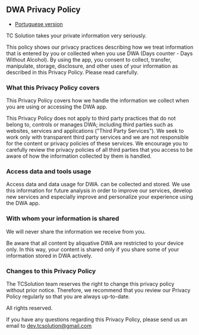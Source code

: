 ## DWA Privacy Policy

* [Portuguese version](/privacy_policy-pt.html)

TC Solution takes your private information very seriously.

This policy shows our privacy practices describing how we treat information that is entered by you or collected when you use DWA (Days counter - Days Without Alcohol).
By using the app, you consent to collect, transfer, manipulate, storage, disclosure, and other uses of your information as described in this Privacy Policy. Please read carefully.

### What this Privacy Policy covers

This Privacy Policy covers how we handle the information we collect when you are using or accessing the DWA app.

This Privacy Policy does not apply to third party practices that do not belong to, controls or manages DWA; including third parties such as websites, services and applications ("Third Party Services"). We seek to work only with transparent third party services and we are not responsible for the content or privacy policies of these services. We encourage you to carefully review the privacy policies of all third parties that you access to be aware of how the information collected by them is handled.

### Access data and tools usage

Access data and data usage for DWA. can be collected and stored. We use this information for future analysis in order to improve our services, develop new services and especially improve and personalize your experience using the DWA app.

### With whom your information is shared

We will never share the information we receive from you.

Be aware that all content by aliquative DWA are restricted to your device only. In this way, your content is shared only if you share some of your information stored in DWA actively.

### Changes to this Privacy Policy

The TCSolution team reserves the right to change this privacy policy without prior notice. Therefore, we recommend that you review our Privacy Policy regularly so that you are always up-to-date.

All rights reserved.

If you have any questions regarding this Privacy Policy, please send us an email to [dev.tcsolution@gmail.com](mailto:dev.tcsolution@gmail.com)






